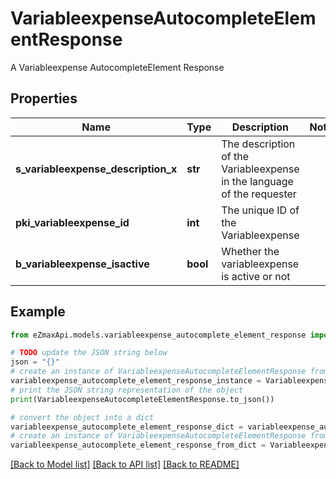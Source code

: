 # VariableexpenseAutocompleteElementResponse

A Variableexpense AutocompleteElement Response

## Properties

Name | Type | Description | Notes
------------ | ------------- | ------------- | -------------
**s_variableexpense_description_x** | **str** | The description of the Variableexpense in the language of the requester | 
**pki_variableexpense_id** | **int** | The unique ID of the Variableexpense | 
**b_variableexpense_isactive** | **bool** | Whether the variableexpense is active or not | 

## Example

```python
from eZmaxApi.models.variableexpense_autocomplete_element_response import VariableexpenseAutocompleteElementResponse

# TODO update the JSON string below
json = "{}"
# create an instance of VariableexpenseAutocompleteElementResponse from a JSON string
variableexpense_autocomplete_element_response_instance = VariableexpenseAutocompleteElementResponse.from_json(json)
# print the JSON string representation of the object
print(VariableexpenseAutocompleteElementResponse.to_json())

# convert the object into a dict
variableexpense_autocomplete_element_response_dict = variableexpense_autocomplete_element_response_instance.to_dict()
# create an instance of VariableexpenseAutocompleteElementResponse from a dict
variableexpense_autocomplete_element_response_from_dict = VariableexpenseAutocompleteElementResponse.from_dict(variableexpense_autocomplete_element_response_dict)
```
[[Back to Model list]](../README.md#documentation-for-models) [[Back to API list]](../README.md#documentation-for-api-endpoints) [[Back to README]](../README.md)


